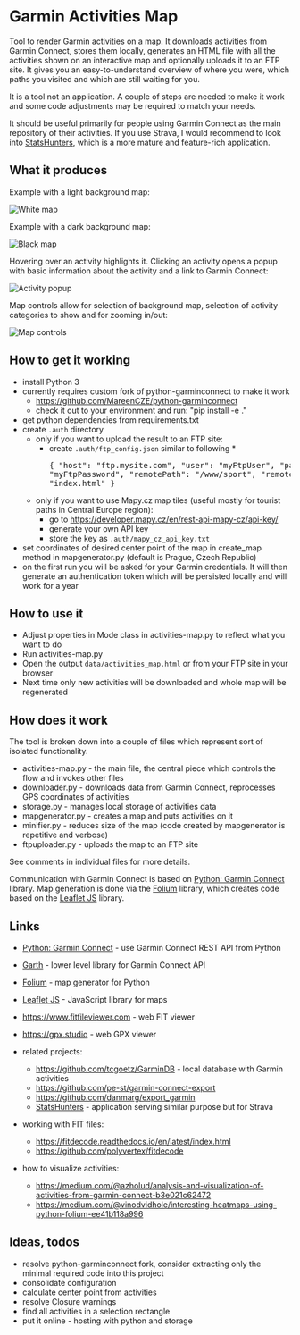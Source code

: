 # Garmin Activities Map

Tool to render Garmin activities on a map. It downloads activities from Garmin Connect, stores them locally, generates an HTML file
with all the activities shown on an interactive map and optionally uploads it to an FTP site. It gives you an easy-to-understand overview of
where you were, which paths you visited and which are still waiting for you.

It is a tool not an application. A couple of steps are needed to make it work and some code adjustments may be required to match
your needs.

It should be useful primarily for people using Garmin Connect as the main repository of their activities. If you use Strava, I would recommend
to look into [StatsHunters](https://www.statshunters.com), which is a more mature and feature-rich application.


## What it produces

Example with a light background map:

![White map](images/white.png)

Example with a dark background map:

![Black map](images/black.png)

Hovering over an activity highlights it. Clicking an activity opens a popup with basic information about the activity and a link to Garmin
Connect:

![Activity popup](images/activity-popup.png)

Map controls allow for selection of background map, selection of activity categories to show and for zooming in/out:

![Map controls](images/controls.png)


## How to get it working

* install Python 3
* currently requires custom fork of python-garminconnect to make it work
  * https://github.com/MareenCZE/python-garminconnect
  * check it out to your environment and run: "pip install -e ."
* get python dependencies from requirements.txt
* create `.auth` directory
  * only if you want to upload the result to an FTP site:
    * create `.auth/ftp_config.json` similar to following
    *<pre>{
        "host": "ftp.mysite.com",
        "user": "myFtpUser",
        "pass": "myFtpPassword",
        "remotePath": "/www/sport",
        "remoteFilename": "index.html"
      }</pre>
  * only if you want to use Mapy.cz map tiles (useful mostly for tourist paths in Central Europe region):
    * go to https://developer.mapy.cz/en/rest-api-mapy-cz/api-key/
    * generate your own API key
    * store the key as `.auth/mapy_cz_api_key.txt`
* set coordinates of desired center point of the map in create_map method in mapgenerator.py (default is Prague, Czech Republic)
* on the first run you will be asked for your Garmin credentials. It will then generate an authentication token which will be persisted 
locally and will work for a year


## How to use it

* Adjust properties in Mode class in activities-map.py to reflect what you want to do
* Run activities-map.py
* Open the output `data/activities_map.html` or from your FTP site in your browser
* Next time only new activities will be downloaded and whole map will be regenerated


## How does it work

The tool is broken down into a couple of files which represent sort of isolated functionality.

* activities-map.py - the main file, the central piece which controls the flow and invokes other files
* downloader.py - downloads data from Garmin Connect, reprocesses GPS coordinates of activities
* storage.py - manages local storage of activities data
* mapgenerator.py - creates a map and puts activities on it
* minifier.py - reduces size of the map (code created by mapgenerator is repetitive and verbose)
* ftpuploader.py - uploads the map to an FTP site

See comments in individual files for more details.

Communication with Garmin Connect is based on [Python: Garmin Connect](https://github.com/cyberjunky/python-garminconnect) library.
Map generation is done via the [Folium](https://python-visualization.github.io/folium/latest/index.html) library, which creates code based
on the [Leaflet JS](https://leafletjs.com) library.


## Links

* [Python: Garmin Connect](https://github.com/cyberjunky/python-garminconnect) - use Garmin Connect REST API from Python
* [Garth](https://github.com/matin/garth) - lower level library for Garmin Connect API
* [Folium](https://python-visualization.github.io/folium/latest/index.html) - map generator for Python
* [Leaflet JS](https://leafletjs.com) - JavaScript library for maps
* https://www.fitfileviewer.com - web FIT viewer
* https://gpx.studio - web GPX viewer


* related projects:
  * https://github.com/tcgoetz/GarminDB - local database with Garmin activities
  * https://github.com/pe-st/garmin-connect-export
  * https://github.com/danmarg/export_garmin
  * [StatsHunters](https://www.statshunters.com) - application serving similar purpose but for Strava
* working with FIT files:
  * https://fitdecode.readthedocs.io/en/latest/index.html
  * https://github.com/polyvertex/fitdecode
* how to visualize activities:
  * https://medium.com/@azholud/analysis-and-visualization-of-activities-from-garmin-connect-b3e021c62472
  * https://medium.com/@vinodvidhole/interesting-heatmaps-using-python-folium-ee41b118a996


## Ideas, todos

* resolve python-garminconnect fork, consider extracting only the minimal required code into this project
* consolidate configuration
* calculate center point from activities
* resolve Closure warnings
* find all activities in a selection rectangle
* put it online - hosting with python and storage
